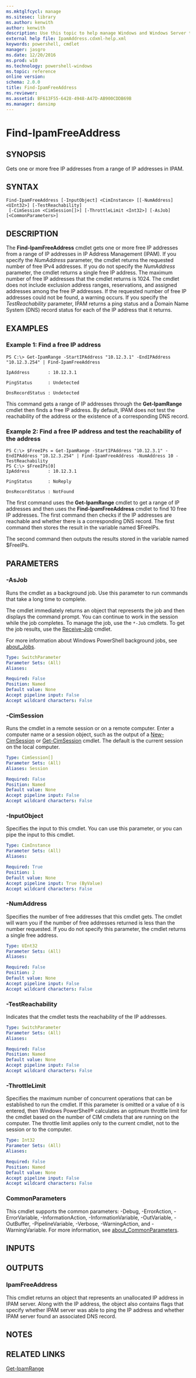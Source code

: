```yaml
---
ms.mktglfcycl: manage
ms.sitesec: library
ms.author: kenwith
author: kenwith
description: Use this topic to help manage Windows and Windows Server technologies with Windows PowerShell.
external help file: IpamAddress.cdxml-help.xml
keywords: powershell, cmdlet
manager: jasgro
ms.date: 12/20/2016
ms.prod: w10
ms.technology: powershell-windows
ms.topic: reference
online version: 
schema: 2.0.0
title: Find-IpamFreeAddress
ms.reviewer:
ms.assetid: BF613F55-6428-4948-A47D-AB900CDDB69B
ms.manager: dansimp
---
```


# Find-IpamFreeAddress

## SYNOPSIS
Gets one or more free IP addresses from a range of IP addresses in IPAM.

## SYNTAX

```
Find-IpamFreeAddress [-InputObject] <CimInstance> [[-NumAddress] <UInt32>] [-TestReachability]
 [-CimSession <CimSession[]>] [-ThrottleLimit <Int32>] [-AsJob] [<CommonParameters>]
```

## DESCRIPTION
The **Find-IpamFreeAddress** cmdlet gets one or more free IP addresses from a range of IP addresses in IP Address Management (IPAM).
If you specify the *NumAddress* parameter, the cmdlet returns the requested number of free IPv4 addresses.
If you do not specify the *NumAddress* parameter, the cmdlet returns a single free IP address.
The maximum number of free IP addresses that the cmdlet returns is 1024.
The cmdlet does not include exclusion address ranges, reservations, and assigned addresses among the free IP addresses.
If the requested number of free IP addresses could not be found, a warning occurs.
If you specify the *TestReachability* parameter, IPAM returns a ping status and a Domain Name System (DNS) record status for each of the IP address that it returns.

## EXAMPLES

### Example 1: Find a free IP address
```
PS C:\> Get-IpamRange -StartIPAddress "10.12.3.1" -EndIPAddress "10.12.3.254" | Find-IpamFreeAddress

IpAddress       : 10.12.3.1

PingStatus      : Undetected

DnsRecordStatus : Undetected
```

This command gets a range of IP addresses through the **Get-IpamRange** cmdlet then finds a free IP address.
By default, IPAM does not test the reachability of the address or the existence of a corresponding DNS record.

### Example 2: Find a free IP address and test the reachability of the address
```
PS C:\> $FreeIPs = Get-IpamRange -StartIPAddress "10.12.3.1" -EndIPAddress "10.12.3.254" | Find-IpamFreeAddress -NumAddress 10 -TestReachability
PS C:\> $FreeIPs[0]
IpAddress       : 10.12.3.1

PingStatus      : NoReply

DnsRecordStatus : NotFound
```

The first command uses the **Get-IpamRange** cmdlet to get a range of IP addresses and then uses the **Find-IpamFreeAddress** cmdlet to find 10 free IP addresses.
The first command then checks if the IP addresses are reachable and whether there is a corresponding DNS record.
The first command then stores the result in the variable named $FreeIPs.

The second command then outputs the results stored in the variable named $FreeIPs.

## PARAMETERS

### -AsJob
Runs the cmdlet as a background job. Use this parameter to run commands that take a long time to complete. 

The cmdlet immediately returns an object that represents the job and then displays the command prompt. 
You can continue to work in the session while the job completes. 
To manage the job, use the `*-Job` cmdlets. 
To get the job results, use the [Receive-Job](http://go.microsoft.com/fwlink/?LinkID=113372) cmdlet. 

For more information about Windows PowerShell background jobs, see [about_Jobs](http://go.microsoft.com/fwlink/?LinkID=113251).

```yaml
Type: SwitchParameter
Parameter Sets: (All)
Aliases: 

Required: False
Position: Named
Default value: None
Accept pipeline input: False
Accept wildcard characters: False
```

### -CimSession
Runs the cmdlet in a remote session or on a remote computer.
Enter a computer name or a session object, such as the output of a [New-CimSession](http://go.microsoft.com/fwlink/p/?LinkId=227967) or [Get-CimSession](http://go.microsoft.com/fwlink/p/?LinkId=227966) cmdlet.
The default is the current session on the local computer.

```yaml
Type: CimSession[]
Parameter Sets: (All)
Aliases: Session

Required: False
Position: Named
Default value: None
Accept pipeline input: False
Accept wildcard characters: False
```

### -InputObject
Specifies the input to this cmdlet. 
You can use this parameter, or you can pipe the input to this cmdlet.

```yaml
Type: CimInstance
Parameter Sets: (All)
Aliases: 

Required: True
Position: 1
Default value: None
Accept pipeline input: True (ByValue)
Accept wildcard characters: False
```

### -NumAddress
Specifies the number of free addresses that this cmdlet gets.
The cmdlet will warn you if the number of free addresses returned is less than the number requested.
If you do not specify this parameter, the cmdlet returns a single free address.

```yaml
Type: UInt32
Parameter Sets: (All)
Aliases: 

Required: False
Position: 2
Default value: None
Accept pipeline input: False
Accept wildcard characters: False
```

### -TestReachability
Indicates that the cmdlet tests the reachability of the IP addresses.

```yaml
Type: SwitchParameter
Parameter Sets: (All)
Aliases: 

Required: False
Position: Named
Default value: None
Accept pipeline input: False
Accept wildcard characters: False
```

### -ThrottleLimit
Specifies the maximum number of concurrent operations that can be established to run the cmdlet.
If this parameter is omitted or a value of `0` is entered, then Windows PowerShell® calculates an optimum throttle limit for the cmdlet based on the number of CIM cmdlets that are running on the computer.
The throttle limit applies only to the current cmdlet, not to the session or to the computer.

```yaml
Type: Int32
Parameter Sets: (All)
Aliases: 

Required: False
Position: Named
Default value: None
Accept pipeline input: False
Accept wildcard characters: False
```

### CommonParameters
This cmdlet supports the common parameters: -Debug, -ErrorAction, -ErrorVariable, -InformationAction, -InformationVariable, -OutVariable, -OutBuffer, -PipelineVariable, -Verbose, -WarningAction, and -WarningVariable. For more information, see [about_CommonParameters](http://go.microsoft.com/fwlink/?LinkID=113216).

## INPUTS

## OUTPUTS

### IpamFreeAddress
This cmdlet returns an object that represents an unallocated IP address in IPAM server.
Along with the IP address, the object also contains flags that specify whether IPAM server was able to ping the IP address and whether IPAM server found an associated DNS record.

## NOTES

## RELATED LINKS

[Get-IpamRange](./Get-IpamRange.md)

